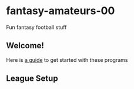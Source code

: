 # fantasy-amateurs-00
Fun fantasy football stuff

## Welcome!

Here is [a guide](https://docs.google.com/document/d/1ldU5fMdI5kooFcXvE5M2IFcBW-fx3N5arZpoaGkmz9E/edit?usp=sharing) to get started with these programs

## League Setup
